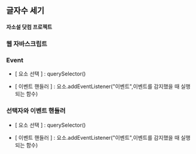 ## 글자수 세기
#### 자소설 닷컴 프로젝트

### 웹 자바스크립트


### Event
* [ 요소 선택 ] : querySelector()

* [ 이벤트 핸들러 ] : 요소.addEventListener("이벤트",이벤트를 감지했을 때 실행되는 함수)



### 선택자와 이벤트 핸들러
* [ 요소 선택 ] : querySelector()

* [ 이벤트 핸들러 ] : 요소.addEventListener("이벤트",이벤트를 감지했을 때 실행되는 함수)
